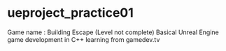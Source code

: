 # ueproject_practice01
Game name : Building Escape (Level not complete)
Basical Unreal Engine game development in C++ learning from gamedev.tv
